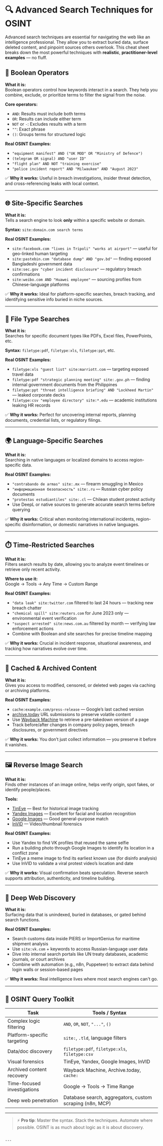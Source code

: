 # 🔍 Advanced Search Techniques for OSINT

Advanced search techniques are essential for navigating the web like an intelligence professional. They allow you to extract buried data, surface deleted content, and pinpoint sources others overlook. This cheat sheet breaks down the most powerful techniques with **realistic**, **practitioner-level examples** — no fluff.

## 🔢 Boolean Operators

**What it is:**  
Boolean operators control how keywords interact in a search. They help you combine, exclude, or prioritize terms to filter the signal from the noise.

**Core operators:**
- `AND`: Results must include both terms  
- `OR`: Results can include either term  
- `NOT` or `-`: Excludes results with a term  
- `""`: Exact phrase  
- `()`: Groups terms for structured logic

**Real OSINT Examples:**
- `"equipment manifest" AND ("UK MOD" OR "Ministry of Defence")`  
- `(telegram OR signal) AND "user ID"`  
- `"flight plan" AND NOT "training exercise"`  
- `"police incident report" AND "Milwaukee" AND "August 2023"`

✅ **Why it works:** Useful in breach investigations, insider threat detection, and cross-referencing leaks with local context.

---

## 🌐 Site-Specific Searches

**What it is:**  
Tells a search engine to look **only** within a specific website or domain.

**Syntax:** `site:domain.com search terms`

**Real OSINT Examples:**
- `site:facebook.com "lives in Tripoli" "works at airport"` — useful for geo-linked human targeting  
- `site:pastebin.com "database dump" AND "gov.bd"` — finding exposed Bangladeshi government data  
- `site:sec.gov "cyber incident disclosure"` — regulatory breach confirmations  
- `site:weibo.com AND "Huawei employee"` — sourcing profiles from Chinese-language platforms

✅ **Why it works:** Ideal for platform-specific searches, breach tracking, and identifying sensitive info buried in niche sources.

---

## 📄 File Type Searches

**What it is:**  
Searches for specific document types like PDFs, Excel files, PowerPoints, etc.

**Syntax:** `filetype:pdf`, `filetype:xls`, `filetype:ppt`, etc.

**Real OSINT Examples:**
- `filetype:xls "guest list" site:marriott.com` — targeting exposed travel data  
- `filetype:pdf "strategic planning meeting" site:.gov.ph` — finding internal government documents from the Philippines  
- `filetype:ppt "threat intelligence briefing" AND "Lockheed Martin"` — leaked corporate decks  
- `filetype:csv "employee directory" site:*.edu` — academic institutions leaking HR records

✅ **Why it works:** Perfect for uncovering internal reports, planning documents, credential lists, or regulatory filings.

---

## 🌍 Language-Specific Searches

**What it is:**  
Searching in native languages or localized domains to access region-specific data.

**Real OSINT Examples:**
- `"contrabando de armas" site:.mx` — firearm smuggling in Mexico  
- `"информационная безопасность" site:.ru` — Russian cyber policy documents  
- `"protestas estudiantiles" site:.cl` — Chilean student protest activity  
- Use DeepL or native sources to generate accurate search terms before querying

✅ **Why it works:** Critical when monitoring international incidents, region-specific disinformation, or domestic narratives in native languages.

---

## ⏱️ Time-Restricted Searches

**What it is:**  
Filters search results by date, allowing you to analyze event timelines or retrieve only recent activity.

**Where to use it:**  
Google → Tools → Any Time → Custom Range

**Real OSINT Examples:**
- `"data leak" site:twitter.com` filtered to last 24 hours — tracking new breach chatter  
- `"chemical spill" site:reuters.com` for June 2023 only — environmental event verification  
- `"suspect arrested" site:news.com.au` filtered by month — verifying law enforcement actions  
- Combine with Boolean and site searches for precise timeline mapping

✅ **Why it works:** Crucial in incident response, situational awareness, and tracking how narratives evolve over time.

---

## 🧾 Cached & Archived Content

**What it is:**  
Gives you access to modified, censored, or deleted web pages via caching or archiving platforms.

**Real OSINT Examples:**
- `cache:example.com/press-release` — Google’s last cached version  
- [archive.today](https://archive.today) URL submissions to preserve volatile content  
- Use [Wayback Machine](https://archive.org/web) to retrieve a pre-takedown version of a page  
- Track before/after changes in company policy pages, breach disclosures, or government directives

✅ **Why it works:** You don’t just collect information — you preserve it before it vanishes.

---

## 🖼️ Reverse Image Search

**What it is:**  
Finds other instances of an image online, helps verify origin, spot fakes, or identify people/places.

**Tools:**  
- [TinEye](https://tineye.com) — Best for historical image tracking  
- [Yandex Images](https://yandex.com/images) — Excellent for facial and location recognition  
- [Google Images](https://images.google.com) — Good general-purpose match  
- [InVID](https://www.invid-project.eu/tools/invid-verification-plugin/) — Video/thumbnail forensics

**Real OSINT Examples:**
- Use Yandex to find VK profiles that reused the same selfie  
- Run a building photo through Google Images to identify its location in a conflict zone  
- TinEye a meme image to find its earliest known use (for disinfo analysis)  
- Use InVID to validate a viral protest video’s location and date

✅ **Why it works:** Visual confirmation beats speculation. Reverse search supports attribution, authenticity, and timeline building.

---

## 🌊 Deep Web Discovery

**What it is:**  
Surfacing data that is unindexed, buried in databases, or gated behind search functions.

**Real OSINT Examples:**
- Search customs data inside PIERS or ImportGenius for maritime shipment analysis  
- Use `site:vk.com` + keywords to access Russian-language user data  
- Dive into internal search portals like UN treaty databases, academic journals, or court archives  
- Combine with automation (e.g., n8n, Puppeteer) to extract data behind login walls or session-based pages

✅ **Why it works:** Real intelligence lives where most search engines can't go.

---

## 🧰 OSINT Query Toolkit

| Task                        | Tools / Syntax                                              |
|-----------------------------|-------------------------------------------------------------|
| Complex logic filtering     | `AND`, `OR`, `NOT`, `"..."`, `()`                          |
| Platform-specific targeting | `site:`, `.tld`, language filters                          |
| Data/doc discovery          | `filetype:pdf`, `filetype:xls`, `filetype:csv`             |
| Visual forensics            | TinEye, Yandex, Google Images, InVID                       |
| Archived content recovery   | Wayback Machine, Archive.today, `cache:`                   |
| Time-focused investigations | Google → Tools → Time Range                                |
| Deep web penetration        | Database search, aggregators, custom scraping (n8n, MCP)   |

---

> ⚡ **Pro tip**: Master the syntax. Stack the techniques. Automate where possible. OSINT is as much about logic as it is about discovery.
```

---
